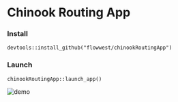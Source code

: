 # Chinook Routing App

### Install 

```{r}
devtools::install_github("flowwest/chinookRoutingApp")
```

### Launch 

```{r}
chinookRoutingApp::launch_app()
```


![demo](demo.gif)
